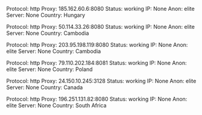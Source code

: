 Protocol: http
Proxy: 185.162.60.6:8080
Status: working
IP: None
Anon: elite
Server: None
Country: Hungary

Protocol: http
Proxy: 50.114.33.26:8080
Status: working
IP: None
Anon: elite
Server: None
Country: Cambodia

Protocol: http
Proxy: 203.95.198.119:8080
Status: working
IP: None
Anon: elite
Server: None
Country: Cambodia

Protocol: http
Proxy: 79.110.202.184:8081
Status: working
IP: None
Anon: elite
Server: None
Country: Poland

Protocol: http
Proxy: 24.150.10.245:3128
Status: working
IP: None
Anon: elite
Server: None
Country: Canada

Protocol: http
Proxy: 196.251.131.82:8080
Status: working
IP: None
Anon: elite
Server: None
Country: South Africa

